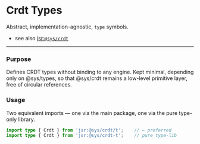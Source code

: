 # Crdt Types
Abstract, implementation-agnostic, `type` symbols.  

- see also [jsr:`@sys/crdt`](https://jsr.io/@sys/crdt)

---

### Purpose

Defines CRDT types without binding to any engine.
Kept minimal, depending only on @sys/types, so that @sys/crdt remains a low-level primitive layer, free of circular references.

### Usage
Two equivalent imports — one via the main package, one via the pure type-only library.  

```ts
import type { Crdt } from 'jsr:@sys/crdt/t';    // ← preferred
import type { Crdt } from 'jsr:@sys/crdt-t';    // pure type-lib
```
